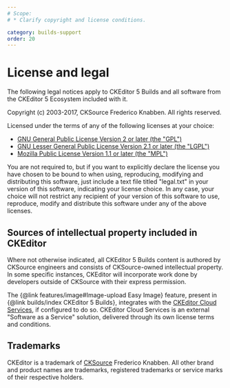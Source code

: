 ```yaml
---
# Scope:
# * Clarify copyright and license conditions.

category: builds-support
order: 20
---
```


# License and legal

The following legal notices apply to CKEditor 5 Builds and all software from the CKEditor 5 Ecosystem included with it.

Copyright (c) 2003-2017, CKSource Frederico Knabben. All rights reserved.

Licensed under the terms of any of the following licenses at your choice:

* [GNU General Public License Version 2 or later (the "GPL")](http://www.gnu.org/licenses/old-licenses/gpl-2.0.html)
* [GNU Lesser General Public License Version 2.1 or later (the "LGPL")](http://www.gnu.org/licenses/old-licenses/lgpl-2.1.html)
* [Mozilla Public License Version 1.1 or later (the "MPL")](http://www.mozilla.org/MPL/MPL-1.1.html)

You are not required to, but if you want to explicitly declare the license you have chosen to be bound to when using, reproducing, modifying and distributing this software, just include a text file titled "legal.txt" in your version of this software, indicating your license choice. In any case, your choice will not restrict any recipient of your version of this software to use, reproduce, modify and distribute this software under any of the above licenses.

## Sources of intellectual property included in CKEditor

Where not otherwise indicated, all CKEditor 5 Builds content is authored by CKSource engineers and consists of CKSource-owned intellectual property. In some specific instances, CKEditor will incorporate work done by developers outside of CKSource with their express permission.

The {@link features/image#Image-upload Easy Image} feature, present in {@link builds/index CKEditor 5 Builds}, integrates with the [CKEditor Cloud Services](https://ckeditor.com/ckeditor-cloud-services), if configured to do so. CKEditor Cloud Services is an external "Software as a Service" solution, delivered through its own license terms and conditions.

## Trademarks

CKEditor is a trademark of [CKSource](http://cksource.com/) Frederico Knabben. All other brand and product names are trademarks, registered trademarks or service marks of their respective holders.

